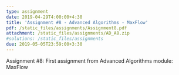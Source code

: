 ```yaml
---
type: assignment
date: 2019-04-29T4:00:00+4:30
title: 'Assignment #8 - Advanced Algorithms - MaxFlow'
pdf: /static_files/assignments/Assignment8.pdf
attachment: /static_files/assignments/AD_A8.zip
#solutions: /static_files/assignments
due: 2019-05-05T23:59:00+3:30
---
```

Assignment #8: First assignment from Advanced Algorithms module: MaxFlow